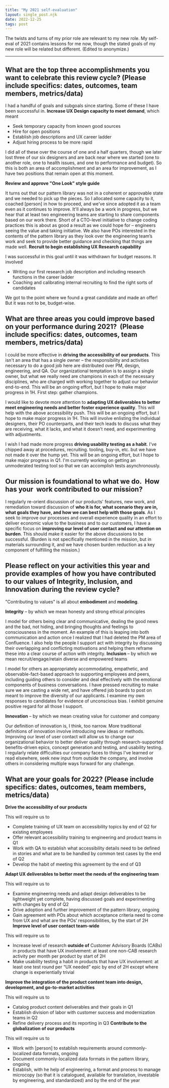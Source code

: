 ```yaml
---
title: "My 2021 self-evaluation"
layout: single_post.njk
date: 2022-12-25
tags: post
---
```


The twists and turns of my prior role are relevant to my new role. My self-eval of 2021 contains lessons for me now, though the stated goals of my new role will be related but different. (Edited to anonymize.)

* * *

## **What are the top three accomplishments you want to celebrate this review cycle? (Please include specifics: dates, outcomes, team members, metrics/data)**

I had a handful of goals and subgoals since starting. Some of these I have been successful in.
**Increase UX Design capacity to meet demand**, which meant
- Seek temporary capacity from known good sources
- Hire for open positions
- Establish job descriptions and UX career ladder
- Adjust hiring process to be more rapid

I did all of these over the course of one and a half quarters, though we later lost three of our six designers and are back near where we started (one to another role, one to health issues, and one to performance and budget). So this is both an area of accomplishment and an area for improvement, as I have two positions that remain open at this moment.

**Review and approve "One Look" style guide**

It turns out that our pattern library was not in a coherent or approvable state and we needed to pick up the pieces. So I allocated some capacity to it, coached \[person\] in how to proceed, and we've since adopted it as a team even as it continues to improve. It'll always be a work in progress, but we hear that at least two engineering teams are starting to share components based on our work there. Short of a CTO-level initiative to change coding practices this is about as good a result as we could hope for – engineers seeing the value and taking initiative. We also have POs interested in the contents of the pattern library as they look over the engineering team’s work and seek to provide better guidance and checking that things are made well.
**Recruit to begin establishing UX Research capability**

I was successful in this goal until it was withdrawn for budget reasons. It involved
- Writing our first research job description and including research functions in the career ladder
- Coaching and calibrating internal recruiting to find the right sorts of candidates

We got to the point where we found a great candidate and made an offer! But it was not to be, budget-wise.

## **What are three areas you could improve based on your performance during 2021?  (Please include specifics: dates, outcomes, team members, metrics/data)**

I could be more effective in **driving the accessibility of our products**. This isn't an area that has a single owner – the responsibility and activities necessary to do a good job here are distributed over PM, design, engineering, and QA. Our organizational temptation is to assign a single owner, but what we really need are champions in each of the necessary disciplines, who are charged with working together to adjust our behavior end-to-end. This will be an ongoing effort, but I hope to make major progress in 1H. First step: gather champions.

I would like to devote more attention to **adapting UX deliverables to better meet engineering needs and better foster experience quality**. This will help with the above accessibility push. This will be an ongoing effort, but I hope to make major progress in 1H. This will involve enlisting the individual designers, their PO counterparts, and their tech leads to discuss what they are receiving, what it lacks, and what it doesn’t need, and experimenting with adjustments.

I wish I had made more progress **driving usability testing as a habit**. I've chipped away at procedures, recruiting. tooling, buy-in, etc. but we have not made it over the hump yet. This will be an ongoing effort, but I hope to make major progress in Q1. I'm currently working on getting an unmoderated testing tool so that we can accomplish tests asynchronously.

## **Our mission is foundational to what we do.  How has your  work contributed to our mission?**

I regularly re-orient discussion of our products' features, new work, and remediation toward discussion of **who it is for, what scenario they are in, what goals they have, and how we can best help with those goals**. As I seek to improve our processes and overall experience quality in an effort to deliver economic value to the business and to our customers, I have a specific focus on **improving our level of user contact and our attention on burden**. This should make it easier for the above discussions to be successful. (Burden is not specifically mentioned in the mission, but in materials surrounding it, and we have chosen burden reduction as a key component of fulfilling the mission.)

## **Please reflect on your activities this year and provide examples of how you have contributed to our values of Integrity, Inclusion, and Innovation during the review cycle?**

"Contributing to values" is all about **embodiment** and **modeling**.

**Integrity** – by which we mean honesty and strong ethical principles

I model for others being clear and communicative, dealing the good news and the bad, not hiding, and bringing thoughts and feelings to consciousness in the moment. An example of this is leaping into both communication and action once I realized that I had deleted the PM area of Confluence. I also help the people I support act with integrity by discussing their overlapping and conflicting motivations and helping them reframe these into a clear course of action with integrity.
**Inclusion** – by which we mean recruit/engage/retain diverse and empowered teams

I model for others an appropriately accommodating, empathetic, and observable-fact-based approach to supporting employees and peers, including guiding others to consider and deal effectively with the emotional components of business conversations. I have pressed recruiting to make sure we are casting a wide net, and have offered job boards to post on meant to improve the diversity of our applicants. I examine my own responses to candidates for evidence of unconscious bias. I exhibit genuine positive regard for all those I support.

**Innovation** – by which we mean creating value for customer and company

Our definition of innovation is, I think, too narrow. More traditional definitions of innovation involve introducing new ideas or methods. Improving our level of user contact will allow us to change our organizational behavior to better deliver quality through research-supported benefits-driven epics, concept generation and testing, and usability testing. I regularly relate difficulties our company faces to things I've learned or read elsewhere, seek new input from outside the company, and involve others in considering multiple ways forward for any challenge.

## **What are your goals for 2022? (Please include specifics: dates, outcomes, team members, metrics/data**)
**Drive the accessibility of our products**

This will require us to
- Complete training of UX team on accessibility topics by end of Q2 for existing employees
- Offer relevant accessibility training to engineering and product teams in Q1
- Work with QA to establish what accessibility details need to be defined in stories and what are to be handled by common test cases by the end of Q2
- Develop the habit of meeting this agreement by the end of Q3

**Adapt UX deliverables to better meet the needs of the engineering team**

This will require us to
- Examine engineering needs and adapt design deliverables to be lightweight yet complete, having discussed goals and experimenting with changes by end of Q2
- Drive adoption and further improvement of the pattern library, ongoing
- Gain agreement with POs about which acceptance criteria need to come from UX and what are the POs’ responsibilities, by the start of 2H
**Improve level of user contact team-wide**

This will require us to

- Increase level of research **outside of** Customer Advisory Boards (CABs) in products that have UX involvement: at least one non-CAB research activity per month per product by start of 2H
- Make usability testing a habit in products that have UX involvement: at least one test round per “UX needed” epic by end of 2H except where change is experientially trivial

**Improve the integration of the product content team into design, development, and go-to-market activities**

This will require us to

- Catalog product content deliverables and their goals in Q1
- Establish division of labor with customer success and modernization teams in Q2
- Refine delivery process and its reporting in Q3
**Contribute to the globalization of our products**

This will require us to
- Work with \[person\] to establish requirements around commonly-localized data formats, ongoing
- Document commonly-localized data formats in the pattern library, ongoing
- Establish, with he help of engineering, a format and process to manage microcopy (so that it is catalogued, available for translation, investable by engineering, and standardized) and by the end of the year
